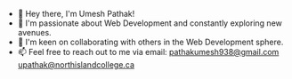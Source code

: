 - 👋  Hey there, I'm Umesh Pathak!
- 👀 I'm passionate about Web Development and constantly exploring new avenues.
- 💞️  I'm keen on collaborating with others in the Web Development sphere.
- 📫  Feel free to reach out to me via email:
pathakumesh938@gmail.com
upathak@northislandcollege.ca

<!---
u8312/u8312 is a ✨ special ✨ repository because its `README.md` (this file) appears on your GitHub profile.
You can click the Preview link to take a look at your changes.
--->

